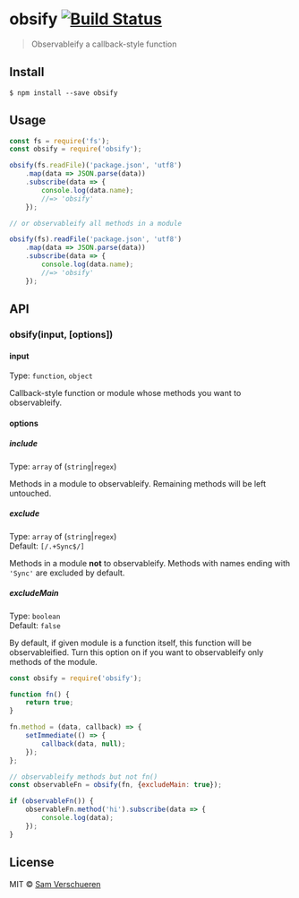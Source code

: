 # obsify [![Build Status](https://travis-ci.org/SamVerschueren/obsify.svg?branch=master)](https://travis-ci.org/SamVerschueren/obsify)

> Observableify a callback-style function


## Install

```
$ npm install --save obsify
```


## Usage

```js
const fs = require('fs');
const obsify = require('obsify');

obsify(fs.readFile)('package.json', 'utf8')
	.map(data => JSON.parse(data))
	.subscribe(data => {
		console.log(data.name);
		//=> 'obsify'
	});

// or observableify all methods in a module

obsify(fs).readFile('package.json', 'utf8')
	.map(data => JSON.parse(data))
	.subscribe(data => {
		console.log(data.name);
		//=> 'obsify'
	});
```


## API

### obsify(input, [options])

#### input

Type: `function`, `object`

Callback-style function or module whose methods you want to observableify.


#### options

##### include

Type: `array` of (`string`|`regex`)

Methods in a module to observableify. Remaining methods will be left untouched.

##### exclude

Type: `array` of (`string`|`regex`)<br>
Default: `[/.+Sync$/]`

Methods in a module **not** to observableify. Methods with names ending with `'Sync'` are excluded by default.

##### excludeMain

Type: `boolean`<br>
Default: `false`

By default, if given module is a function itself, this function will be observableified. Turn this option on if you want to observableify only methods of the module.

```js
const obsify = require('obsify');

function fn() {
    return true;
}

fn.method = (data, callback) => {
    setImmediate(() => {
        callback(data, null);
    });
};

// observableify methods but not fn()
const observableFn = obsify(fn, {excludeMain: true});

if (observableFn()) {
    observableFn.method('hi').subscribe(data => {
        console.log(data);
    });
}
```


## License

MIT © [Sam Verschueren](https://github.com/SamVerschueren)
